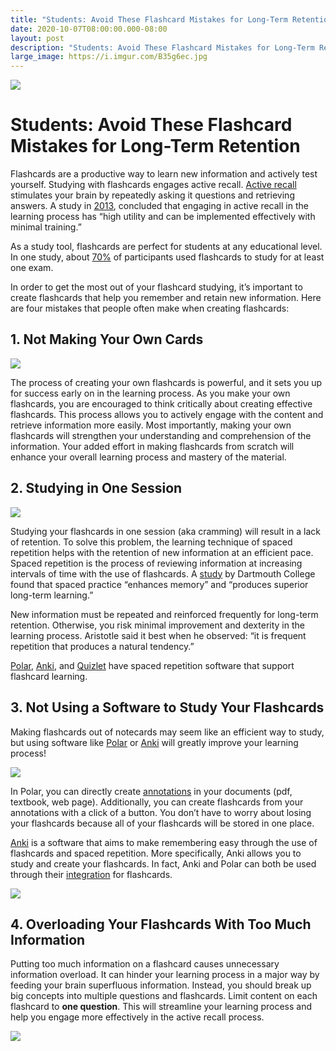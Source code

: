 ```yaml
---
title: "Students: Avoid These Flashcard Mistakes for Long-Term Retention"
date: 2020-10-07T08:00:00.000-08:00
layout: post
description: "Students: Avoid These Flashcard Mistakes for Long-Term Retention"
large_image: https://i.imgur.com/B35g6ec.jpg
---
```


<img class="img-fluid" src="https://i.imgur.com/B35g6ec.jpg ">

# Students: Avoid These Flashcard Mistakes for Long-Term Retention

Flashcards are a productive way to learn new information and actively test yourself. Studying with flashcards engages active recall. <a href="http://learninglab.psych.purdue.edu/downloads/2008_Karpicke_Roediger_Science.pdf">Active recall</a> stimulates your brain by repeatedly asking it questions and retrieving answers. A study in <a href="https://journals.sagepub.com/doi/full/10.1177/1529100612453266?url_ver=Z39.88-2003&rfr_id=ori:rid:crossref.org&rfr_dat=cr_pub%3dpubmed">2013</a>, concluded that engaging in active recall in the learning process has “high utility and can be implemented effectively with minimal training.”  

As a study tool, flashcards are perfect for students at any educational level. In one study, about <a href="https://files.eric.ed.gov/fulltext/EJ1060082.pdf">70%</a> of participants used flashcards to study for at least one exam. 

In order to get the most out of your flashcard studying, it’s important to create flashcards that help you remember and retain new information. Here are four mistakes that people often make when creating flashcards: 

## 1. Not Making Your Own Cards

<img class="img-fluid" src="https://i.imgur.com/q0SZ9fh.jpg"> 

The process of creating your own flashcards is powerful, and it sets you up for success early on in the learning process. As you make your own flashcards, you are encouraged to think critically about creating effective flashcards. This process allows you to actively engage with the content and retrieve information more easily. Most importantly, making your own flashcards will strengthen your understanding and comprehension of the information. Your added effort in making flashcards from scratch will enhance your overall learning process and mastery of the material.  

## 2. Studying in One Session

<img class="img-fluid" src="https://i.imgur.com/UuxeWEG.jpg">

Studying your flashcards in one session (aka cramming) will result in a lack of retention. To solve this problem, the learning technique of spaced repetition helps with the retention of new information at an efficient pace.  Spaced repetition is the process of reviewing information at increasing intervals of time with the use of flashcards. A <a href="https://www.dartmouth.edu/~cogedlab/pubs/Kang(2016,PIBBS).pdf">study</a> by Dartmouth College found that spaced practice “enhances memory” and “produces superior long-term learning.”

New information must be repeated and reinforced frequently for long-term retention. Otherwise, you risk minimal improvement and dexterity in the learning process. Aristotle said it best when he observed: “it is frequent repetition that produces a natural tendency.” 

<a href="https://getpolarized.io/docs/spaced-repetition.html">Polar</a>,  <a href="https://apps.ankiweb.net/">Anki</a>, and <a href="https://quizlet.com/">Quizlet</a> have spaced repetition software that support flashcard learning. 

## 3. Not Using a Software to Study Your Flashcards

Making flashcards out of notecards may seem like an efficient way to study, but using software like <a href="https://getpolarized.io/" target="_blank">Polar</a> or <a href="https://apps.ankiweb.net/">Anki</a> will greatly improve your learning process!

<img class="img-fluid" src="https://i.imgur.com/nOMZUef.jpg">

In Polar, you can directly create <a href="https://getpolarized.io/docs/annotation-sidebar.html">annotations</a> in your documents (pdf, textbook, web page). Additionally, you can create flashcards from your annotations with a click of a button. You don’t have to worry about losing your flashcards because all of your flashcards will be stored in one place. 

<a href="https://apps.ankiweb.net/">Anki</a> is a software that aims to make remembering easy through the use of flashcards and spaced repetition. More specifically, Anki allows you to study and create your flashcards. In fact, Anki and Polar can both be used through their <a href="https://getpolarized.io/docs/anki-sync-for-spaced-repetition.html">integration</a> for flashcards.  

<img class="img-fluid" src="https://i.imgur.com/xNtMoQA.png">

## 4. Overloading Your Flashcards With Too Much Information

Putting too much information on a flashcard causes unnecessary information overload. It can hinder your learning process in a major way by feeding your brain superfluous information. Instead, you should break up big concepts into multiple questions and flashcards. Limit content on each flashcard to **one question**. This will streamline your learning process and help you engage more effectively in the active recall process. 

<img class="img-fluid" src="https://i.imgur.com/m1fReUw.jpg">




